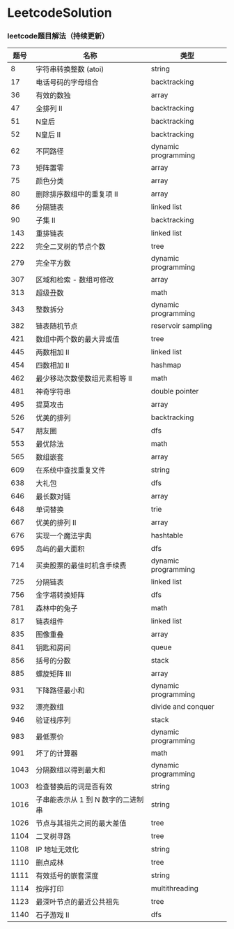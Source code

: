 # LeetcodeSolution
### leetcode题目解法（持续更新）

题号 | 名称 |  类型  
-|-|-
8 | 字符串转换整数 (atoi) | string |
17 | 电话号码的字母组合 | backtracking |
36 | 有效的数独 | array |
47 | 全排列 II | backtracking |
51 | N皇后 | backtracking |
52 | N皇后 II | backtracking |
62 | 不同路径 | dynamic programming |
73 | 矩阵置零 | array |
75 | 颜色分类 | array |
80 | 删除排序数组中的重复项 II | array |
86 | 分隔链表 | linked list |
90 | 子集 II | backtracking |
143 | 重排链表 | linked list |
222 | 完全二叉树的节点个数 | tree |
279 | 完全平方数 | dynamic programming |
307 | 区域和检索 - 数组可修改 | array |
313 | 超级丑数 | math |
343 | 整数拆分 | dynamic programming |
382 | 链表随机节点 | reservoir sampling |
421 | 数组中两个数的最大异或值 | tree |
445 | 两数相加 II | linked list |
454 | 四数相加 II | hashmap |
462 | 最少移动次数使数组元素相等 II | math |
481 | 神奇字符串 | double pointer |
495 | 提莫攻击 | array |
526 | 优美的排列 | backtracking |
547 | 朋友圈 | dfs |
553 | 最优除法 | math |
565 | 数组嵌套 | array |
609 | 在系统中查找重复文件 | string |
638 | 大礼包 | dfs |
646 | 最长数对链 | array |
648 | 单词替换 | trie |
667 | 优美的排列 II | array |
676 | 实现一个魔法字典 | hashtable |
695 | 岛屿的最大面积 | dfs |
714 | 买卖股票的最佳时机含手续费 | dynamic programming |
725 | 分隔链表 | linked list |
756 | 金字塔转换矩阵 | dfs |
781 | 森林中的兔子 | math |
817 | 链表组件 | linked list |
835 | 图像重叠 | array |
841 | 钥匙和房间 | queue |
856 | 括号的分数 | stack |
885 | 螺旋矩阵 III | array |
931 | 下降路径最小和 | dynamic programming |
932 | 漂亮数组 | divide and conquer |
946 | 验证栈序列 | stack |
983 | 最低票价 | dynamic programming |
991 | 坏了的计算器 | math |
1043 | 分隔数组以得到最大和 | dynamic programming |
1003 | 检查替换后的词是否有效 | string |
1016 | 子串能表示从 1 到 N 数字的二进制串 | string |
1026 | 节点与其祖先之间的最大差值 | tree |
1104 | 二叉树寻路 | tree |
1108 | IP 地址无效化 | string |
1110 | 删点成林 | tree |
1111 | 有效括号的嵌套深度 | string |
1114 | 按序打印 | multithreading |
1123 | 最深叶节点的最近公共祖先 | tree |
1140 | 石子游戏 II | dfs |



